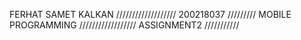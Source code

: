 
FERHAT SAMET KALKAN 
///////////////////
200218037
/////////
MOBILE PROGRAMMING 
//////////////////
ASSIGNMENT2
///////////
